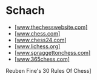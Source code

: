 # Schach

* [www.thechesswebsite.com]
* [www.chess.com]
* [www.chess24.com]
* [www.lichess.org]
* [www.spraggettonchess.com]
* [www.365chess.com]

Reuben Fine's 30 Rules Of Chess]


[Reuben Fine's 30 Rules Of Chess]: https://katychess.wordpress.com/2016/04/28/reuben-fines-30-rules-of-chess/
